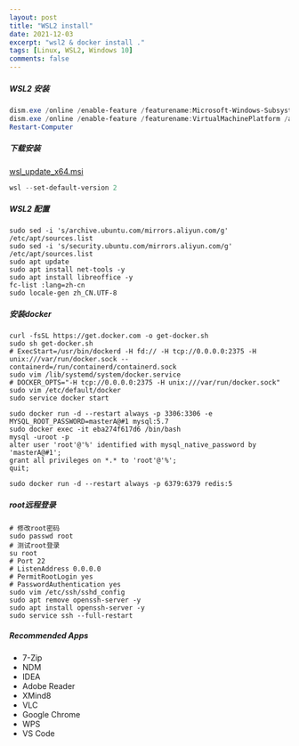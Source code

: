 ```yaml
---
layout: post
title: "WSL2 install"
date: 2021-12-03
excerpt: "wsl2 & docker install ."
tags: [Linux, WSL2, Windows 10]
comments: false
---
```


##### WSL2 安装

```powershell
dism.exe /online /enable-feature /featurename:Microsoft-Windows-Subsystem-Linux /all /norestart
dism.exe /online /enable-feature /featurename:VirtualMachinePlatform /all /norestart
Restart-Computer
```

##### 下载安装

[wsl_update_x64.msi](https://wslstorestorage.blob.core.windows.net/wslblob/wsl_update_x64.msi)

```powershell
wsl --set-default-version 2
```

##### WSL2 配置

```shell
sudo sed -i 's/archive.ubuntu.com/mirrors.aliyun.com/g' /etc/apt/sources.list
sudo sed -i 's/security.ubuntu.com/mirrors.aliyun.com/g' /etc/apt/sources.list
sudo apt update
sudo apt install net-tools -y
sudo apt install libreoffice -y
fc-list :lang=zh-cn
sudo locale-gen zh_CN.UTF-8
```

##### 安装docker

```shell
curl -fsSL https://get.docker.com -o get-docker.sh
sudo sh get-docker.sh
# ExecStart=/usr/bin/dockerd -H fd:// -H tcp://0.0.0.0:2375 -H unix:///var/run/docker.sock --containerd=/run/containerd/containerd.sock
sudo vim /lib/systemd/system/docker.service
# DOCKER_OPTS="-H tcp://0.0.0.0:2375 -H unix:///var/run/docker.sock"
sudo vim /etc/default/docker
sudo service docker start

sudo docker run -d --restart always -p 3306:3306 -e MYSQL_ROOT_PASSWORD=masterA@#1 mysql:5.7
sudo docker exec -it eba274f617d6 /bin/bash
mysql -uroot -p
alter user 'root'@'%' identified with mysql_native_password by 'masterA@#1';
grant all privileges on *.* to 'root'@'%';
quit;

sudo docker run -d --restart always -p 6379:6379 redis:5
```

##### root远程登录
```shell
# 修改root密码
sudo passwd root
# 测试root登录
su root
# Port 22
# ListenAddress 0.0.0.0
# PermitRootLogin yes
# PasswordAuthentication yes
sudo vim /etc/ssh/sshd_config
sudo apt remove openssh-server -y
sudo apt install openssh-server -y
sudo service ssh --full-restart
```

##### Recommended Apps
- 7-Zip
- NDM
- IDEA
- Adobe Reader
- XMind8
- VLC
- Google Chrome
- WPS
- VS Code
